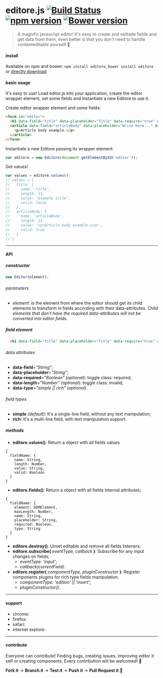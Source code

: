 # editore.js [![Build Status](https://travis-ci.org/evandroeisinger/editore.js.svg?branch=master)](https://travis-ci.org/evandroeisinger/editore.js) [![npm version](https://badge.fury.io/js/editore.svg)](http://badge.fury.io/js/editore) [![Bower version](https://badge.fury.io/bo/editore.svg)](http://badge.fury.io/bo/editore)

> A magnific javascript editor! It's easy to create and valitade fields and get data from them, even better is that you don't need to handle contenteditable yourself :8ball: 

#### install
Available on npm and bower:
`npm install editore`, `bower install editore` or [directly download](https://github.com/evandroeisinger/editore.js/raw/master/src/editore.js)

#### basic usage
It's easy to use! Load editor.js into your application, create the editor wrapper element, set some fields and instantiate a new Editore to use it.

Create editor wrapper element and some fields:
```html
<form id="editor">
  <h1 data-field="title" data-placeholder="Title" data-require="true" data-length="60">Example title</h1>
  <article data-field="articleBody" data-placeholder="Write here..." data-type="rich" data-require="true">
    <p>Article body example.</p>
  </article>
</form>
```

Instantiate a new Editore passing its wrapper element:
```javascript
var editore = new Editore(document.getElementById('editor'));
```

Get values!
```javascript
var values = editore.values();
// values = {
//   title: {
//     name: 'title',
//     length: 13,
//     value: 'Example title',
//     valid: false
//   },
//   articleBody: {
//     name: 'articleBody',
//     length: 21,
//     value: '<p>Article body example.</p>',
//     valid: true
//   }
// }
```
---
#### API
##### constructor
```javascript
new Editor(element);
```
###### parameters
- *element*: is the element from where the editor should get its child elements to transform in fields according with their data-attributes. *Child elements that don't have the required data-attributes will not be converted into editor fields.*

##### field element
```html
  <h1 data-field="title" data-placeholder="Title" data-require="true" data-length="60"></h1>
```
###### data attributes
- **data-field**=*"String"*;
- **data-placeholder**=*"String"*;
- **data-required**=*"Boolean" (optional)*: toggle class: required; 
- **data-length**=*"Number" (optional)*: toggle class: invalid;
- **data-type**=*"simple || rich" (optional)*.

###### field types
- **simple** *(default)*: It's a single-line field, without any text manipulation;
- **rich**: It's a multi-line field, with text manipulation support.

##### methods
- **editore.values()**: Return a object with all fields values
```
{
  fieldName: {
    name: String,
    length: Number,
    value: String,
    valid: Boolean
  }
}
```
- **editore.fields()**: Return a object with all fields internal attributes;
```
{
  fieldName: {
    element: DOMElement,
    maxLength: Number,
    name: String,
    placeholder: String,
    required: Boolean,
    type: String
  }
}
```
- **editore.destroy()**: Unset editable and remove all fields listeners;
- **editore.subscribe(** *eventType, callback* **)**: Subscribe for any input changes on fields;
  - *eventType: 'input'*;
  - *callback(currentField)*.   
- **editore.register(** *componentType, pluginConstructor* **)**: Register components plugins for rich type fields manipulation.
  - *componentType: 'edition' || 'insert'*;
  - *pluginConstructor()*.

---
#### support
- chrome:
- firefox:
- safari:
- internet explore:


---
#### contribute
Everyone can contribute! Finding bugs, creating issues, improving editor it self or creating components.
Every contribution will be welcomed! :santa: 

**Fork it** -> **Branch it** -> **Test it** -> **Push it** -> **Pull Request it** :gem:  
